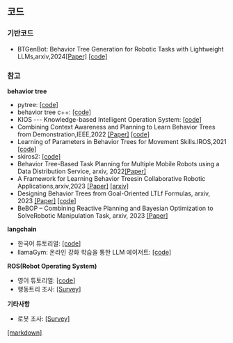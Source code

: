 ## **코드** 

### **기반코드**
* BTGenBot: Behavior Tree Generation for Robotic Tasks with Lightweight LLMs,arxiv,2024[[Paper]](https://arxiv.org/abs/2403.12761) [[code]](https://github.com/AIRLab-POLIMI/BTGenBot)
### **참고**

**behavior tree**
 * pytree: [[code]](https://github.com/splintered-reality/py_trees)
 * behavior tree c++: [[code]](https://www.behaviortree.dev/docs/category/basic-concepts)
 * KIOS --- Knowledge-based Intelligent Operation System: [[code]](https://github.com/ProNeverFake/kios/tree/main?tab=readme-ov-file#what-is-KIOS)
 * Combining Context Awareness and Planning to Learn Behavior Trees from Demonstration,IEEE,2022 [[Paper]]() [[code]](https://github.com/matiov/BT-learning-framework/tree/master?tab=readme-ov-file)
 * Learning of Parameters in Behavior Trees for Movement Skills.IROS,2021 [[code]](https://github.com/matthias-mayr/behavior-tree-policy-learning?tab=readme-ov-file)
 * skiros2: [[code]](https://github.com/RVMI/skiros2)
 * Behavior Tree-Based Task Planning for Multiple Mobile Robots using a Data Distribution Service, arxiv, 2022[[Paper]](https://arxiv.org/pdf/2201.10918.pdf)
 * A Framework for Learning Behavior Treesin Collaborative Robotic Applications,arxiv,2023 [[Paper]](https://arxiv.org/pdf/2303.11026.pdf) [[arxiv]](https://github.com/matiov/BT-learning-framework?tab=readme-ov-file)
 * Designing Behavior Trees from Goal-Oriented LTLf Formulas, arxiv, 2023 [[Paper]](https://arxiv.org/pdf/2307.06399.pdf) [[code]](https://github.com/Farama-Foundation/Minigrid)
 * BeBOP – Combining Reactive Planning and Bayesian Optimization to SolveRobotic Manipulation Task, arxiv, 2023 [[Paper]](https://arxiv.org/pdf/2310.00971.pdf)

**langchain**
 * 한국어 튜토리얼: [[code]](https://wikidocs.net/book/14314)
 * llamaGym: 온라인 강화 학습을 통한 LLM 에이저트: [[code]](https://news.hada.io/topic?id=13938)


**ROS(Robot Operating System)**
 * 영어 튜토리얼: [[code]](https://industrial-training-master.readthedocs.io/en/kinetic/index.html)
 * 행동트리 조사: [[Survey]](https://github.com/ros-wg-delib/awesome-ros-deliberation?tab=readme-ov-file)

**기타사항**
 * 로봇 조사: [[Survey]](https://www.reddit.com/r/robotics/comments/1bf4zax/comment/kuy9yx3/?share_id=mFh6QJJGD5zcDFxUdKwWT&utm_content=2&utm_medium=android_app&utm_name=androidcss&utm_source=share&utm_term=19)













[[markdown]](https://gist.github.com/ihoneymon/652be052a0727ad59601)
